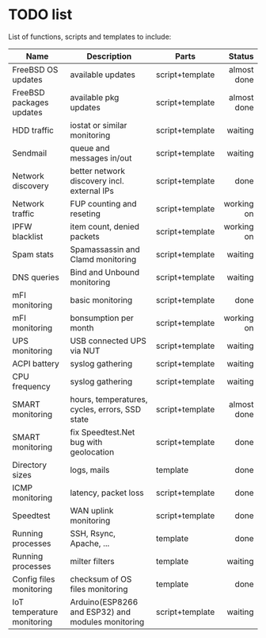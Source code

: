 TODO list
=========

List of functions, scripts and templates to include:

| Name | Description | Parts | Status |
|---|---|---|--:|
FreeBSD OS updates|available updates|script+template|almost done
FreeBSD packages updates|available pkg updates|script+template|almost done
HDD traffic|iostat or similar monitoring|script+template|waiting
Sendmail|queue and messages in/out|script+template|waiting
Network discovery|better network discovery incl. external IPs|script+template|done
Network traffic|FUP counting and reseting|script+template|working on
IPFW blacklist|item count, denied packets|script+template|working on
Spam stats|Spamassassin and Clamd monitoring|script+template|waiting
DNS queries|Bind and Unbound monitoring|script+template|waiting
mFI monitoring|basic monitoring|script+template|done
mFI monitoring|bonsumption per month|script+template|working on
UPS monitoring|USB connected UPS via NUT|script+template|waiting
ACPI battery|syslog gathering|script+template|waiting
CPU frequency|syslog gathering|script+template|waiting
SMART monitoring|hours, temperatures, cycles, errors, SSD state|script+template|almost done
SMART monitoring|fix Speedtest.Net bug with geolocation|script+template|done
Directory sizes|logs, mails|template|done
ICMP monitoring|latency, packet loss|script+template|done
Speedtest|WAN uplink monitoring|script+template|done
Running processes|SSH, Rsync, Apache, ...|template|done
Running processes|milter filters|template|waiting
Config files monitoring|checksum of OS files monitoring|template|done
IoT temperature monitoring|Arduino(ESP8266 and ESP32) and modules monitoring|script+template|waiting
